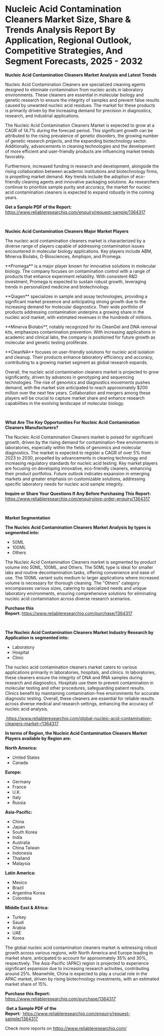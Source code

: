 <p><h1>Nucleic Acid Contamination Cleaners Market Size, Share & Trends Analysis Report By Application, Regional Outlook, Competitive Strategies, And Segment Forecasts, 2025 - 2032</h1></p><p><strong>Nucleic Acid Contamination Cleaners Market Analysis and Latest Trends</strong></p>
<p><p>Nucleic Acid Contamination Cleaners are specialized cleaning agents designed to eliminate contamination from nucleic acids in laboratory environments. These cleaners are essential in molecular biology and genetic research to ensure the integrity of samples and prevent false results caused by unwanted nucleic acid residues. The market for these products is primarily driven by the increasing demand for precision in diagnostics, research, and industrial applications.</p><p>The Nucleic Acid Contamination Cleaners Market is expected to grow at a CAGR of 14.7% during the forecast period. This significant growth can be attributed to the rising prevalence of genetic disorders, the growing number of genetic research projects, and the expanding biotechnology sector. Additionally, advancements in cleaning technologies and the development of more efficient and user-friendly products are influencing market trends favorably.</p><p>Furthermore, increased funding in research and development, alongside the rising collaboration between academic institutions and biotechnology firms, is propelling market demand. Key trends include the adoption of eco-friendly cleaning agents and innovative packaging solutions. As researchers continue to prioritize sample purity and accuracy, the market for nucleic acid contamination cleaners is expected to expand robustly in the coming years.</p></p>
<p><strong>Get a Sample PDF of the Report:&nbsp;</strong> <a href="https://www.reliableresearchiq.com/enquiry/request-sample/1364317?utm_campaign=1123&utm_medium=2&utm_source=Github&utm_content=ia&utm_term=03022025&utm_id=nucleic-acid-contamination-cleaners">https://www.reliableresearchiq.com/enquiry/request-sample/1364317</a></p>
<p>&nbsp;</p>
<p><strong>Nucleic Acid Contamination Cleaners Major Market Players</strong></p>
<p><p>The nucleic acid contamination cleaners market is characterized by a diverse range of players capable of addressing contamination issues encountered in molecular biology applications. Key players include ABM, Minerva Biolabs, G-Biosciences, Ampliqon, and Promega.</p><p>**Promega** is a major player known for innovative solutions in molecular biology. The company focuses on contamination control with a range of products that enhance experiment reliability. With consistent R&D investment, Promega is expected to sustain robust growth, leveraging trends in personalized medicine and biotechnology.</p><p>**Qiagen** specializes in sample and assay technologies, providing a significant market presence and anticipating strong growth due to the increasing demand for molecular diagnostics. Their wide portfolio of products addressing contamination underpins a growing share in the nucleic acid market, with estimated revenues in the hundreds of millions.</p><p>**Minerva Biolabs**, notably recognized for its CleanGel and DNA removal kits, emphasizes contamination prevention. With increasing applications in academic and clinical labs, the company is positioned for future growth as molecular and genetic testing proliferate.</p><p>**CleanNA** focuses on user-friendly solutions for nucleic acid isolation and cleanup. Their products enhance laboratory efficiency and accuracy, contributing to a growing market segment as global research expands.</p><p>Overall, the nucleic acid contamination cleaners market is projected to grow significantly, driven by advances in genotyping and sequencing technologies. The rise of genomics and diagnostics movements pushes demand, with the market size anticipated to reach approximately $200 million over the next few years. Collaboration and mergers among these players will be crucial to capture market share and enhance research capabilities in the evolving landscape of molecular biology.</p></p>
<p>&nbsp;</p>
<p><strong>What Are The Key Opportunities For Nucleic Acid Contamination Cleaners Manufacturers?</strong></p>
<p><p>The Nucleic Acid Contamination Cleaners market is poised for significant growth, driven by the rising demand for contamination-free environments in laboratories, especially within the fields of genomics and molecular diagnostics. The market is expected to register a CAGR of over 5% from 2023 to 2030, propelled by advancements in cleaning technology and increasing regulatory standards for nucleic acid testing. Key market players are focusing on developing innovative, eco-friendly cleaners, enhancing their product portfolios. Future outlook indicates expansion in emerging markets and greater emphasis on customizable solutions, addressing specific laboratory needs for nucleic acid sample integrity.</p></p>
<p><strong>Inquire or Share Your Questions If Any Before Purchasing This Report:</strong> <a href="https://www.reliableresearchiq.com/enquiry/pre-order-enquiry/1364317?utm_campaign=1123&utm_medium=2&utm_source=Github&utm_content=ia&utm_term=03022025&utm_id=nucleic-acid-contamination-cleaners">https://www.reliableresearchiq.com/enquiry/pre-order-enquiry/1364317</a></p>
<p>&nbsp;</p>
<p><strong>Market Segmentation</strong></p>
<p><strong>The Nucleic Acid Contamination Cleaners Market Analysis by types is segmented into:</strong></p>
<p><ul><li>50ML</li><li>100ML</li><li>Others</li></ul></p>
<p><p>The Nucleic Acid Contamination Cleaners market is segmented by product volume into 50ML, 100ML, and Others. The 50ML type is ideal for smaller labs and routine decontamination tasks, offering convenience and ease of use. The 100ML variant suits medium to larger applications where increased volume is necessary for thorough cleaning. The "Others" category encompasses various sizes, catering to specialized needs and unique laboratory environments, ensuring comprehensive solutions for eliminating nucleic acid contamination across diverse research scenarios.</p></p>
<p><strong>Purchase this Report:&nbsp;</strong><a href="https://www.reliableresearchiq.com/purchase/1364317?utm_campaign=1123&utm_medium=2&utm_source=Github&utm_content=ia&utm_term=03022025&utm_id=nucleic-acid-contamination-cleaners">https://www.reliableresearchiq.com/purchase/1364317</a></p>
<p>&nbsp;</p>
<p><strong>The Nucleic Acid Contamination Cleaners Market Industry Research by Application is segmented into:</strong></p>
<p><ul><li>Laboratory</li><li>Hospital</li><li>Clinic</li></ul></p>
<p><p>The nucleic acid contamination cleaners market caters to various applications primarily in laboratories, hospitals, and clinics. In laboratories, these cleaners ensure the integrity of DNA and RNA samples during research and diagnostics. Hospitals use them to prevent contamination in molecular testing and other procedures, safeguarding patient results. Clinics benefit by maintaining contamination-free environments for accurate diagnostic testing. Overall, these cleaners are essential for reliable results across diverse medical and research settings, enhancing the accuracy of nucleic acid analysis.</p></p>
<p><a href="https://www.reliableresearchiq.com/global-nucleic-acid-contamination-cleaners-market-r1364317?utm_campaign=1123&utm_medium=2&utm_source=Github&utm_content=ia&utm_term=03022025&utm_id=nucleic-acid-contamination-cleaners">&nbsp;https://www.reliableresearchiq.com/global-nucleic-acid-contamination-cleaners-market-r1364317</a></p>
<p><strong>In terms of Region, the Nucleic Acid Contamination Cleaners Market Players available by Region are:</strong></p>
<p>
    <p> <strong> North America: </strong>
        <ul>
            <li>United States</li>
            <li>Canada</li>
        </ul>
        </p> 
    <p> <strong> Europe: </strong>
        <ul>
            <li>Germany</li>
            <li>France</li>
            <li>U.K.</li>
            <li>Italy</li>
            <li>Russia</li>
        </ul>
        </p> 
    <p> <strong> Asia-Pacific: </strong>
        <ul>
            <li>China</li>
            <li>Japan</li>
            <li>South Korea</li>
            <li>India</li>
            <li>Australia</li>
            <li>China Taiwan</li>
            <li>Indonesia</li>
            <li>Thailand</li>
            <li>Malaysia</li>
        </ul>
        </p> 
    <p> <strong> Latin America: </strong>
        <ul>
            <li>Mexico</li>
            <li>Brazil</li>
            <li>Argentina Korea</li>
            <li>Colombia</li>
        </ul>
        </p> 
    <p> <strong> Middle East & Africa: </strong>
        <ul>
            <li>Turkey</li>
            <li>Saudi</li>
            <li>Arabia</li>
            <li>UAE</li>
            <li>Korea</li>
        </ul>
    </p>
    </p>
<p><p>The global nucleic acid contamination cleaners market is witnessing robust growth across various regions, with North America and Europe leading in market share, anticipated to account for approximately 35% and 30%, respectively. The Asia-Pacific (APAC) region is projected to experience significant expansion due to increasing research activities, contributing around 25%. Meanwhile, China is expected to play a crucial role in the APAC market, driven by rising biotechnology investments, with an estimated market share of 15%.</p></p>
<p><strong>Purchase this Report: </strong><a href="https://www.reliableresearchiq.com/purchase/1364317?utm_campaign=1123&utm_medium=2&utm_source=Github&utm_content=ia&utm_term=03022025&utm_id=nucleic-acid-contamination-cleaners">https://www.reliableresearchiq.com/purchase/1364317</a></p>
<p>&nbsp;<strong>Get a Sample PDF of the Report:&nbsp;&nbsp;</strong><a href="https://www.reliableresearchiq.com/enquiry/request-sample/1364317?utm_campaign=1123&utm_medium=2&utm_source=Github&utm_content=ia&utm_term=03022025&utm_id=nucleic-acid-contamination-cleaners">https://www.reliableresearchiq.com/enquiry/request-sample/1364317</a></p>
<p><strong></strong></p>
<p>Check more reports on <a href="https://www.reliableresearchiq.com/?utm_campaign=1123&utm_medium=2&utm_source=Github&utm_content=ia&utm_term=03022025&utm_id=nucleic-acid-contamination-cleaners">https://www.reliableresearchiq.com/</a></p>